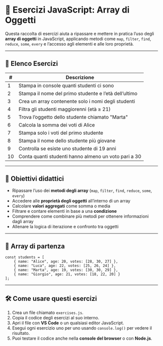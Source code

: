 # 🚀 Esercizi JavaScript: Array di Oggetti

Questa raccolta di esercizi aiuta a ripassare e mettere in pratica l’uso degli **array di oggetti** in JavaScript, applicando metodi come `map`, `filter`, `find`, `reduce`, `some`, `every` e l’accesso agli elementi e alle loro proprietà.

---

## 📝 Elenco Esercizi

| #   | Descrizione                                                                                  |
|-----|----------------------------------------------------------------------------------------------|
| 1   | Stampa in console quanti studenti ci sono                                                    |
| 2   | Stampa il nome del primo studente e l’età dell’ultimo                                       |
| 3   | Crea un array contenente solo i nomi degli studenti                                         |
| 4   | Filtra gli studenti maggiorenni (età ≥ 21)                                                  |
| 5   | Trova l’oggetto dello studente chiamato "Marta"                                             |
| 6   | Calcola la somma dei voti di Alice                                                          |
| 7   | Stampa solo i voti del primo studente                                                      |
| 8   | Stampa il nome dello studente più giovane                                                  |
| 9   | Controlla se esiste uno studente di 19 anni                                               |
| 10  | Conta quanti studenti hanno almeno un voto pari a 30                                       |

---

## 🎯 Obiettivi didattici

- Ripassare l’uso dei **metodi degli array** (`map`, `filter`, `find`, `reduce`, `some`, `every`)  
- Accedere alle **proprietà degli oggetti** all’interno di un array  
- Calcolare **valori aggregati** come somma o media  
- Filtrare e contare elementi in base a una **condizione**  
- Comprendere come combinare più metodi per ottenere informazioni dagli array  
- Allenare la logica di iterazione e confronto tra oggetti

---

## 🔹 Array di partenza

```
const students = [
    { name: "Alice", age: 20, votes: [28, 30, 27] },
    { name: "Luca", age: 22, votes: [25, 26, 24] },
    { name: "Marta", age: 19, votes: [30, 30, 29] },
    { name: "Giorgio", age: 21, votes: [18, 22, 20] }
];
```
---

## 🛠️ Come usare questi esercizi

1. Crea un file chiamato `exercises.js`.  
2. Copia il codice degli esercizi al suo interno.  
3. Apri il file con **VS Code** o un qualsiasi editor JavaScript.  
4. Esegui ogni esercizio uno per uno usando `console.log()` per vedere il risultato.  
5. Puoi testare il codice anche nella **console del browser** o con **Node.js**.
